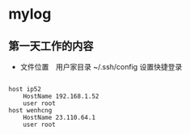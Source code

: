 # mylog

## 第一天工作的内容

- 文件位置　用户家目录 ~/.ssh/config  设置快捷登录

```

host ip52
	HostName 192.168.1.52
	user root	
host wenhcng	
	HostName 23.110.64.1
	user root

```

